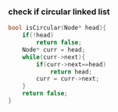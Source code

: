 ### check if circular linked list
```cpp
bool isCircular(Node* head){
    if(!head)
        return false;
    Node* curr = head;
    while(curr->next){
        if(curr->next==head)
            return head;
        curr = curr->next;
    }
    return false;
}
```


